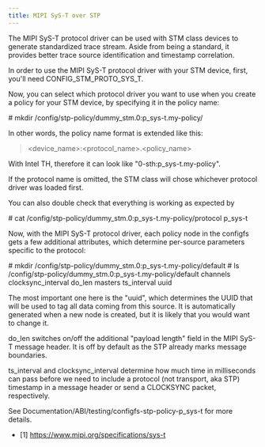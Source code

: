 ```yaml
---
title: MIPI SyS-T over STP
---
```


The MIPI SyS-T protocol driver can be used with STM class devices to generate standardized trace stream. Aside from being a standard, it provides better trace source identification and timestamp correlation.

In order to use the MIPI SyS-T protocol driver with your STM device, first, you\'ll need CONFIG_STM_PROTO_SYS_T.

Now, you can select which protocol driver you want to use when you create a policy for your STM device, by specifying it in the policy name:

\# mkdir /config/stp-policy/dummy_stm.0:p_sys-t.my-policy/

In other words, the policy name format is extended like this:

> \<device_name\>:\<protocol_name\>.\<policy_name\>

With Intel TH, therefore it can look like \"0-sth:p_sys-t.my-policy\".

If the protocol name is omitted, the STM class will chose whichever protocol driver was loaded first.

You can also double check that everything is working as expected by

\# cat /config/stp-policy/dummy_stm.0:p_sys-t.my-policy/protocol p_sys-t

Now, with the MIPI SyS-T protocol driver, each policy node in the configfs gets a few additional attributes, which determine per-source parameters specific to the protocol:

\# mkdir /config/stp-policy/dummy_stm.0:p_sys-t.my-policy/default \# ls /config/stp-policy/dummy_stm.0:p_sys-t.my-policy/default channels clocksync_interval do_len masters ts_interval uuid

The most important one here is the \"uuid\", which determines the UUID that will be used to tag all data coming from this source. It is automatically generated when a new node is created, but it is likely that you would want to change it.

do_len switches on/off the additional \"payload length\" field in the MIPI SyS-T message header. It is off by default as the STP already marks message boundaries.

ts_interval and clocksync_interval determine how much time in milliseconds can pass before we need to include a protocol (not transport, aka STP) timestamp in a message header or send a CLOCKSYNC packet, respectively.

See Documentation/ABI/testing/configfs-stp-policy-p_sys-t for more details.

-   \[1\] <https://www.mipi.org/specifications/sys-t>
